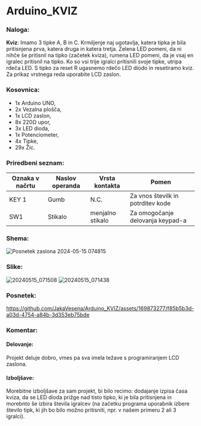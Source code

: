 # Arduino_KVIZ

### Naloga:
**Kviz**: Imamo 3 tipke A, B in C. Krmiljenje naj ugotavlja, katera tipka je bila pritisnjena prva, katera druga in katera tretja. Zelena LED pomeni, da ni nihče še pritisnil na tipko (začetek kviza), rumena LED pomeni, da je vsaj en igralec pritisnil na tipko. Ko so vsi trije igralci pritisnili svoje tipke, utripa rdeča LED. S tipko za reset R ugasnemo rdečo LED diodo in resetiramo kviz. Za prikaz vrstnega reda uporabite LCD zaslon.

### Kosovnica:
* 1x Arduino UNO,
* 2x Vezalna plošča,
* 1x LCD zaslon,
* 8x 220Ω upor,
* 3x LED dioda,
* 1x Potenciometer,
* 4x Tipke,
* 29x Žic.

### Priredbeni seznam:
| Oznaka v načrtu | Naslov operanda | Vrsta kontakta | Pomen |
| --------------- | --------------- | -------------- | ----- |
| KEY 1 | Gumb | N.C. | Za vnos številk in potrditev kode |
| SW1 | Stikalo      | menjalno stikalo | Za omogočanje delovanja keypad-a |


### Shema:
![Posnetek zaslona 2024-05-15 074815](https://github.com/JakaVesena/Arduino_KVIZ/assets/169873277/7227128b-3e6e-40a8-af63-0942e5e672a2)

### Slike:
![20240515_071508](https://github.com/JakaVesena/Arduino_KVIZ/assets/169873277/b96fea9c-afad-448d-8d80-03f01fe759c9)
![20240515_071438](https://github.com/JakaVesena/Arduino_KVIZ/assets/169873277/edf0e6e7-2d0c-4fe0-a12e-291734dd072c)

### Posnetek:
https://github.com/JakaVesena/Arduino_KVIZ/assets/169873277/f85b5b3d-a03d-4754-a84b-3d353eb75bde



### Komentar:
#### Delovanje:
Projekt deluje dobro, vmes pa sva imela težave s programiranjem LCD zaslona.
#### Izboljšave:
Morebitne izboljšave za sam projekt, bi bilo recimo: dodajanje izpisa časa kviza, da se LED dioda prižge nad tisto tipko, ki je bila pritisnjena in morebnto še izbira števila igralcev (na začetku  programa uporabnik izbere število tipk, ki jih bo bilo možno pritisniti, npr. v našem primeru 2 ali 3 igralci).
